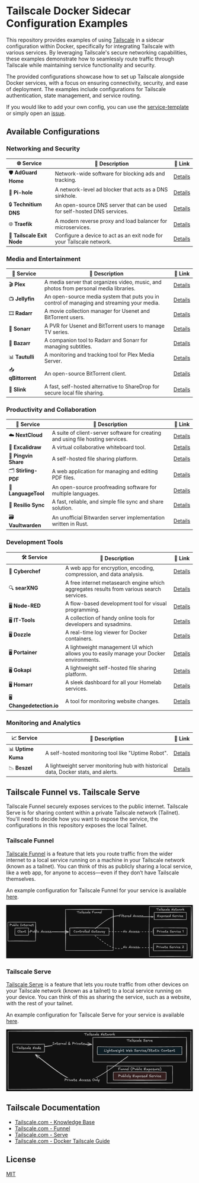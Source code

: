 # Tailscale Docker Sidecar Configuration Examples

This repository provides examples of using [Tailscale](https://tailscale.com/) in a sidecar configuration within Docker, specifically for integrating Tailscale with various services. By leveraging Tailscale's secure networking capabilities, these examples demonstrate how to seamlessly route traffic through Tailscale while maintaining service functionality and security.

The provided configurations showcase how to set up Tailscale alongside Docker services, with a focus on ensuring connectivity, security, and ease of deployment. The examples include configurations for Tailscale authentication, state management, and service routing.

If you would like to add your own config, you can use the [service-template](templates/service-template/) or simply open an [issue](https://github.com/2Tiny2Scale/tailscale-docker-sidecar-configs/issues).

## Available Configurations

### Networking and Security

| 🌐 Service                 | 📝 Description                                                           | 🔗 Link                                 |
| -------------------------- | ------------------------------------------------------------------------ | --------------------------------------- |
| 🛡️ **AdGuard Home**        | Network-wide software for blocking ads and tracking.                     | [Details](services/adguardhome)         |
| 🧩 **Pi-hole**             | A network-level ad blocker that acts as a DNS sinkhole.                  | [Details](services/pihole)              |
| 🔒 **Technitium DNS**      | An open-source DNS server that can be used for self-hosted DNS services. | [Details](services/technitium)          |
| 🌐 **Traefik**             | A modern reverse proxy and load balancer for microservices.              | [Details](services/traefik)             |
| 🚀 **Tailscale Exit Node** | Configure a device to act as an exit node for your Tailscale network.    | [Details](services/tailscale-exit-node) |

### Media and Entertainment

| 🎥 Service         | 📝 Description                                                                             | 🔗 Link                         |
| ------------------ | ------------------------------------------------------------------------------------------ | ------------------------------- |
| 🎬 **Plex**        | A media server that organizes video, music, and photos from personal media libraries.      | [Details](services/plex)        |
| 📺 **Jellyfin**    | An open-source media system that puts you in control of managing and streaming your media. | [Details](services/jellyfin)    |
| 🎞️ **Radarr**      | A movie collection manager for Usenet and BitTorrent users.                                | [Details](services/radarr)      |
| 📡 **Sonarr**      | A PVR for Usenet and BitTorrent users to manage TV series.                                 | [Details](services/sonarr)      |
| 🎥 **Bazarr**      | A companion tool to Radarr and Sonarr for managing subtitles.                              | [Details](services/bazarr)      |
| 📊 **Tautulli**    | A monitoring and tracking tool for Plex Media Server.                                      | [Details](services/tautulli)    |
| 📥 **qBittorrent** | An open-source BitTorrent client.                                                          | [Details](services/qbittorrent) |
| 🔗 **Slink**       | A fast, self-hosted alternative to ShareDrop for secure local file sharing.                | [Details](services/slink)       |

### Productivity and Collaboration

| 💼 Service           | 📝 Description                                                                  | 🔗 Link                            |
| -------------------- | ------------------------------------------------------------------------------- | ---------------------------------- |
| ☁️ **NextCloud**     | A suite of client-server software for creating and using file hosting services. | [Details](services/nextcloud)      |
| 📝 **Excalidraw**    | A virtual collaborative whiteboard tool.                                        | [Details](services/excalidraw)     |
| 🔗 **Pingvin Share** | A self-hosted file sharing platform.                                            | [Details](services/pingvin-share/) |
| 🗂️ **Stirling-PDF**  | A web application for managing and editing PDF files.                           | [Details](services/stirlingpdf)    |
| 🧠 **LanguageTool**  | An open-source proofreading software for multiple languages.                    | [Details](services/languagetool)   |
| 🔄 **Resilio Sync**  | A fast, reliable, and simple file sync and share solution.                      | [Details](services/resilio-sync)   |
| 🗃️ **Vaultwarden**   | An unofficial Bitwarden server implementation written in Rust.                  | [Details](services/vaultwarden)    |

### Development Tools

| 🛠️ Service                | 📝 Description                                                                           | 🔗 Link                             |
| ------------------------- | ---------------------------------------------------------------------------------------- | ----------------------------------- |
| 🔧 **Cyberchef**          | A web app for encryption, encoding, compression, and data analysis.                      | [Details](services/cyberchef)       |
| 🔍 **searXNG**            | A free internet metasearch engine which aggregates results from various search services. | [Details](services/searxng)         |
| 🖥️ **Node-RED**           | A flow-based development tool for visual programming.                                    | [Details](services/nodered)         |
| 🖥️ **IT-Tools**           | A collection of handy online tools for developers and sysadmins.                         | [Details](services/it-tools)        |
| 🖥️ **Dozzle**             | A real-time log viewer for Docker containers.                                            | [Details](services/dozzle)          |
| 🖥️ **Portainer**          | A lightweight management UI which allows you to easily manage your Docker environments.  | [Details](services/portainer)       |
| 🖥️ **Gokapi**             | A lightweight self-hosted file sharing platform.                                         | [Details](services/gokapi)          |
| 🖥️ **Homarr**             | A sleek dashboard for all your Homelab services.                                         | [Details](services/homarr)          |
| 🖥️ **Changedetection.io** | A tool for monitoring website changes.                                                   | [Details](services/changedetection) |

### Monitoring and Analytics

| 📈 Service         | 📝 Description                                                                      | 🔗 Link                         |
| ------------------ | ----------------------------------------------------------------------------------- | ------------------------------- |
| 📊 **Uptime Kuma** | A self-hosted monitoring tool like "Uptime Robot".                                  | [Details](services/uptime-kuma) |
| 📉 **Beszel**      | A lightweight server monitoring hub with historical data, Docker stats, and alerts. | [Details](services/beszel)      |

## Tailscale Funnel vs. Tailscale Serve

Tailscale Funnel securely exposes services to the public internet. Tailscale Serve is for sharing content within a private Tailscale network (Tailnet). You'll need to decide how you want to expose the service, the configurations in this repository exposes the local Tailnet.

### Tailscale Funnel

[Tailscale Funnel](https://tailscale.com/kb/1223/funnel) is a feature that lets you route traffic from the wider internet to a local service running on a machine in your Tailscale network (known as a tailnet). You can think of this as publicly sharing a local service, like a web app, for anyone to access—even if they don’t have Tailscale themselves.

An example configuration for Tailscale Funnel for your service is available [here](funnel-serve/funnel-example.json).

![Tailscale Funnel](images/tailscale-funnel.png)

### Tailscale Serve

[Tailscale Serve](https://tailscale.com/kb/1312/serve) is a feature that lets you route traffic from other devices on your Tailscale network (known as a tailnet) to a local service running on your device. You can think of this as sharing the service, such as a website, with the rest of your tailnet.

An example configuration for Tailscale Serve for your service is available [here](funnel-serve/serve-example.json).

![Tailscale Serve](images/tailscale-serve.png)

## Tailscale Documentation

- [Tailscale.com - Knowledge Base](https://tailscale.com/kb)
- [Tailscale.com - Funnel](https://tailscale.com/kb/1223/funnel)
- [Tailscale.com - Serve](https://tailscale.com/kb/1242/tailscale-serve)
- [Tailscale.com - Docker Tailscale Guide](https://tailscale.com/blog/docker-tailscale-guide)

## License

[MIT](https://choosealicense.com/licenses/mit/)
